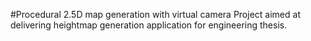 #Procedural 2.5D map generation with virtual camera
Project aimed at delivering heightmap generation application for engineering thesis.
